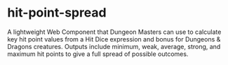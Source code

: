 # hit-point-spread
A lightweight Web Component that Dungeon Masters can use to calculate key hit point values from a Hit Dice expression and bonus for Dungeons &amp; Dragons creatures. Outputs include minimum, weak, average, strong, and maximum hit points to give a full spread of possible outcomes.